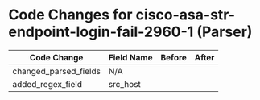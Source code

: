 # Code Changes for cisco-asa-str-endpoint-login-fail-2960-1 (Parser)

| Code Change | Field Name | Before | After |
|-------------|------------|--------|-------|
| changed_parsed_fields | N/A |  |  |
| added_regex_field | src_host |  |  |